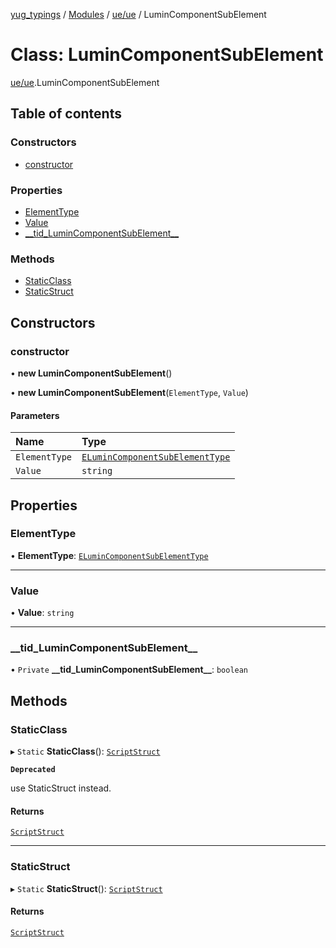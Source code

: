 [yug_typings](../README.md) / [Modules](../modules.md) / [ue/ue](../modules/ue_ue.md) / LuminComponentSubElement

# Class: LuminComponentSubElement

[ue/ue](../modules/ue_ue.md).LuminComponentSubElement

## Table of contents

### Constructors

- [constructor](ue_ue.LuminComponentSubElement.md#constructor)

### Properties

- [ElementType](ue_ue.LuminComponentSubElement.md#elementtype)
- [Value](ue_ue.LuminComponentSubElement.md#value)
- [\_\_tid\_LuminComponentSubElement\_\_](ue_ue.LuminComponentSubElement.md#__tid_lumincomponentsubelement__)

### Methods

- [StaticClass](ue_ue.LuminComponentSubElement.md#staticclass)
- [StaticStruct](ue_ue.LuminComponentSubElement.md#staticstruct)

## Constructors

### constructor

• **new LuminComponentSubElement**()

• **new LuminComponentSubElement**(`ElementType`, `Value`)

#### Parameters

| Name | Type |
| :------ | :------ |
| `ElementType` | [`ELuminComponentSubElementType`](../enums/ue_ue.ELuminComponentSubElementType.md) |
| `Value` | `string` |

## Properties

### ElementType

• **ElementType**: [`ELuminComponentSubElementType`](../enums/ue_ue.ELuminComponentSubElementType.md)

___

### Value

• **Value**: `string`

___

### \_\_tid\_LuminComponentSubElement\_\_

• `Private` **\_\_tid\_LuminComponentSubElement\_\_**: `boolean`

## Methods

### StaticClass

▸ `Static` **StaticClass**(): [`ScriptStruct`](ue_ue.ScriptStruct.md)

**`Deprecated`**

use StaticStruct instead.

#### Returns

[`ScriptStruct`](ue_ue.ScriptStruct.md)

___

### StaticStruct

▸ `Static` **StaticStruct**(): [`ScriptStruct`](ue_ue.ScriptStruct.md)

#### Returns

[`ScriptStruct`](ue_ue.ScriptStruct.md)
